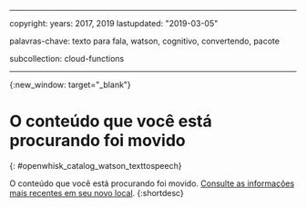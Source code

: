 
---

copyright: years: 2017, 2019 lastupdated: "2019-03-05"

palavras-chave: texto para fala, watson, cognitivo, convertendo, pacote

subcollection: cloud-functions

---


{:new_window: target="_blank"}
# O conteúdo que você está procurando foi movido
{: #openwhisk_catalog_watson_texttospeech}

O conteúdo que você está procurando foi movido. [Consulte as informações mais recentes em seu novo local](/docs/openwhisk?topic=cloud-functions-pkg_text_to_speech).
{:shortdesc}
